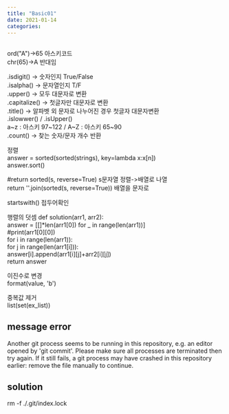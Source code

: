 ```yaml
---
title: "Basic01"
date: 2021-01-14
categories: 
---
```

## 
ord("A")->65 아스키코드   
chr(65)->A 반대임

.isdigit() -> 숫자인지 True/False   
.isalpha() -> 문자열인지 T/F   
.upper() -> 모두 대문자로 변환   
.capitalize() -> 첫글자만 대문자로 변환   
.title() -> 알파벳 외 문자로 나누어진 경우 첫글자 대문자변환   
.islowwer() / .isUpper()   
a~z : 아스키 97~122 / A~Z : 아스키 65~90   
.count() -> 찾는 숫자/문자 개수 반환


 정렬   
answer = sorted(sorted(strings), key=lambda x:x[n])   
answer.sort()

#return sorted(s, reverse=True)  s문자열 정렬->배열로 나열   
 return ''.join(sorted(s, reverse=True))  배열을 문자로 

startswith() 접두어확인


행렬의 덧셈
def solution(arr1, arr2):   
    answer = [[]*len(arr1[0]) for _ in range(len(arr1))]   
    #print(arr1[0][0])   
    for i in range(len(arr1)):   
        for j in range(len(arr1[i])):   
            answer[i].append(arr1[i][j]+arr2[i][j])   
    return answer

이진수로 변경   
format(value, 'b')

중복값 제거    
list(set(ex_list))

## message error
Another git process seems to be running in this repository, e.g.
an editor opened by 'git commit'. Please make sure all processes
are terminated then try again. If it still fails, a git process
may have crashed in this repository earlier:
remove the file manually to continue.



## solution
rm -f ./.git/index.lock
